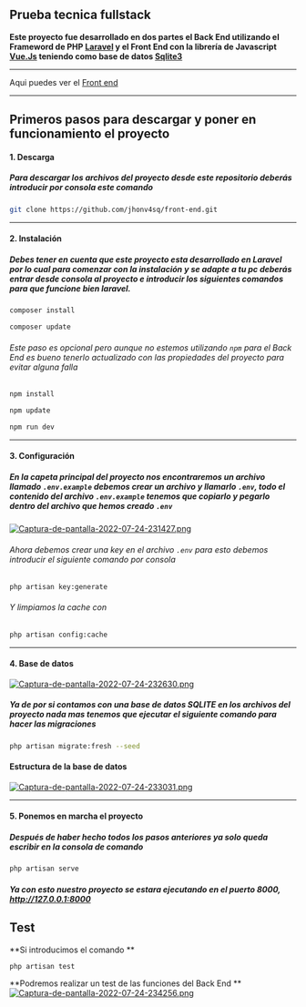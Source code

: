 ## Prueba tecnica fullstack 

**Este proyecto fue desarrollado en dos partes el Back End utilizando el Frameword de PHP [Laravel](https://laravel.com/ "Laravel") y el Front End con la librería de Javascript [Vue.Js](https://vuejs.org/ "Vue.Js") teniendo como base de datos [Sqlite3](https://www.sqlite.org/index.html "Sqlite3")**

------------

Aqui puedes ver el [Front end](https://github.com/jhonv4sq/front-end "Front end")

------------



## Primeros pasos para descargar y poner en funcionamiento el proyecto 

#### 1. Descarga
##### Para descargar los archivos del proyecto desde este repositorio deberás introducir por consola este comando
```bash
git clone https://github.com/jhonv4sq/front-end.git
```

------------


#### 2. Instalación 
##### Debes tener en cuenta que este proyecto esta desarrollado en Laravel por lo cual para comenzar con la instalación y se adapte a tu pc deberás entrar desde consola al proyecto e introducir los siguientes comandos para que funcione bien laravel.
```bash
composer install
```
```bash
composer update
```
###### Este paso es opcional pero aunque no estemos utilizando `npm` para el Back End es bueno tenerlo actualizado con las propiedades del proyecto para evitar alguna falla 
```bash
npm install
```
```bash
npm update
```
```bash
npm run dev
```

------------

#### 3. Configuración  
##### En la capeta principal del proyecto nos encontraremos un archivo llamado `.env.example` debemos crear un archivo y llamarlo `.env`, todo el contenido del archivo `.env.example` tenemos que copiarlo y pegarlo dentro del archivo que hemos creado `.env`
[![Captura-de-pantalla-2022-07-24-231427.png](https://i.postimg.cc/YSxTLkC1/Captura-de-pantalla-2022-07-24-231427.png)](https://postimg.cc/2qV0gsv6)
###### Ahora debemos crear una key en el archivo `.env` para esto debemos introducir el siguiente comando por consola 
```bash
php artisan key:generate
```
###### Y limpiamos la cache con  
```bash
php artisan config:cache
```
------------
#### 4. Base de datos
[![Captura-de-pantalla-2022-07-24-232630.png](https://i.postimg.cc/YSn0N5XW/Captura-de-pantalla-2022-07-24-232630.png)](https://postimg.cc/FfShNBXr)
##### Ya de por si contamos con una base de datos SQLITE en los archivos del proyecto nada mas tenemos que ejecutar el siguiente comando para hacer las migraciones 
```bash
php artisan migrate:fresh --seed
```
#### Estructura de la base de datos 
[![Captura-de-pantalla-2022-07-24-233031.png](https://i.postimg.cc/vZx0dynQ/Captura-de-pantalla-2022-07-24-233031.png)](https://postimg.cc/4YZ6zrwM)

------------


#### 5. Ponemos en marcha el proyecto 
##### Después de haber hecho todos los pasos anteriores ya solo queda escribir en la consola de comando 
```bash
php artisan serve
```
##### Ya con esto nuestro proyecto se estara ejecutando en el puerto 8000,   http://127.0.0.1:8000

## Test 

**Si introducimos el comando **
```bash
php artisan test
```
**Podremos realizar un test de las funciones del Back End **
[![Captura-de-pantalla-2022-07-24-234256.png](https://i.postimg.cc/FRCP4HTH/Captura-de-pantalla-2022-07-24-234256.png)](https://postimg.cc/LYfkk2dc)

